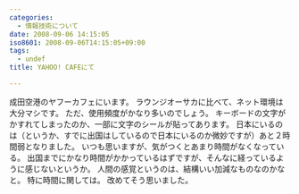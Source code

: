 ```yaml
---
categories:
  - 情報技術について
date: 2008-09-06 14:15:05
iso8601: 2008-09-06T14:15:05+09:00
tags:
  - undef
title: YAHOO! CAFEにて

---
```


成田空港のヤフーカフェにいます。
ラウンジオーサカに比べて、ネット環境は大分マシです。
ただ、使用頻度がかなり多いのでしょう。
キーボードの文字がかすれてしまったのか、一部に文字のシールが貼ってあります。
日本にいるのは（というか、すでに出国はしているので日本にいるのか微妙ですが）あと２時間弱となりました。
いつも思いますが、気がつくとあまり時間がなくなっている。
出国までにかなり時間がかかっているはずですが、そんなに経っているように感じないというか。
人間の感覚というのは、結構いい加減なものなのかなと。
特に時間に関しては。
改めてそう思いました。
    	